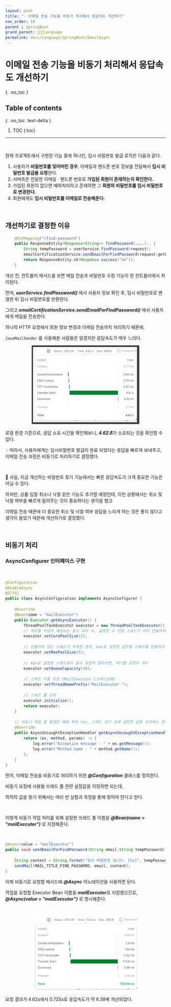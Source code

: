```yaml
---
layout: post
title: "· 이메일 전송 기능을 비동기 처리해서 응답속도 개선하기"
nav_order: 19
parent : SpringBoot
grand_parent: 👩🏻‍💻Language
permalink: docs/Language/SpringBoot/EmailAsync
---
```


# 이메일 전송 기능을 비동기 처리해서 응답속도 개선하기
{: .no_toc }

## Table of contents
{: .no_toc .text-delta }

1. TOC
{:toc}

---

<br>

현재 프로젝트에서 구현한 기능 중에 하나인, 임시 비밀번호 발급 로직은 다음과 같다.

1. 사용자가 **비밀번호를 잊어버린 경우**, 이메일과 핸드폰 번호 정보를 전달해서 **임시 비밀번호 발급을 요청**한다.
2. 서버측은 전달한 이메일 · 핸드폰 번호로 **가입된 회원이 존재하는지 확인한다.**
3. 가입된 회원이 없으면 예외처리하고 존재하면 그 **회원의 비밀번호를 임시 비밀번호로 변경한다.**
4. 회원에게도 **임시 비밀번호를 이메일로 전송해준다.**

<br>

## 개선하기로 결정한 이유

```java
    @PutMapping("/find-password")
    public ResponseEntity<Response<String>> findPassword(....).. {
        String tempPassword = userService.findPassword(request);
        emailCertificationService.sendEmailForFindPassword(request.getEmail(), tempPassword);
        return ResponseEntity.ok(Response.success("ok"));
    }
```

개선 전, 컨트롤러 메서드를 보면 메일 전송과 비밀번호 수정 기능이 한 컨트롤러에서 처리된다.

먼저, ***userService.findPassword()*** 에서 사용자 정보 확인 후, 임시 비밀번호로 변경한 뒤 임시 비밀번호를 반환한다.

그리고 ***emailCertificationService.sendEmailForFindPassword()*** 에서 사용자에게 메일을 전송한다.



하나의 HTTP 요청에서 회원 정보 변경과 이메일 전송까지 처리하기 때문에,

`JavaMailSender` 를 사용해본 사람들은 알겠지만 응답속도가 매우 느리다.

<p align="center">
<img src="https://raw.githubusercontent.com/buinq/imageServer/main/img/image-20230419022945448.png" alt="image-20230419022945448" style="zoom:80%;" />
</p>

로컬 환경 기준으로, 응답 소요 시간을 확인해보니, ***4.62초***가 소요되는 것을 확인할 수 있다.

💡 따라서, 사용자에게는 임시비밀번호 발급이 완료 되었다는 응답을 빠르게 보내주고, 이메일 전송 과정은 비동기로 처리하기로 결정했다.

<br>

📌 사실, 지금 개선하는 비밀번호 찾기 기능에서는 빠른 응답속도가 크게 중요한 기능은 아닐 수 있다.

하지만, 상품 입찰 취소나 낙찰 같은 기능도 추가할 예정인데, 이런 상황에서는 취소 및 낙찰 여부를 빠르게 알려주는 것이 중요하다는 생각을 했고

이메일 전송 때문에 더 중요한 취소 및 낙찰 여부 응답을 느리게 하는 것은 좋지 않다고 생각이 들었기 때문에 개선하기로 결정했다.





<br>

## 비동기 처리

### AsyncConfigurer 인터페이스 구현

<br>

```java
@Configuration
@EnableAsync
@Slf4j
public class AsyncConfiguration implements AsyncConfigurer {

    @Override
    @Bean(name = "mailExecutor")
    public Executor getAsyncExecutor() {
        ThreadPoolTaskExecutor executor = new ThreadPoolTaskExecutor();
        // 처리할 작업의 예상되는 동시 처리 수, 설정한 수 만큼 스레드가 미리 만들어져 있다.
        executor.setCorePoolSize(2);

        // 만들어져 있는 스레드가 부족한 경우, max로 설정한 값만큼 스레드를 만들어서 작업을 처리한다.
        executor.setMaxPoolSize(5);

        // max로 설정한 스레드보다 동시 요청이 많아지면, 대기할 요청의 개수
        executor.setQueueCapacity(10);

        // 스레드 이름 지정 (MailExecutor-{스레드넘버)
        executor.setThreadNamePrefix("MailExecutor-");

        // 스레드 풀 시작
        executor.initialize();
        return executor;
    }

    // 비동기 작업 중 발생한 예외 처리 (ex. 스레드 대기 큐에 설정한 값을 초과하는 경우..등)
    @Override
    public AsyncUncaughtExceptionHandler getAsyncUncaughtExceptionHandler() {
        return (ex, method, params) -> {
            log.error("Exception message - " + ex.getMessage());
            log.error("Method name - " + method.getName());
        };
    }
}
```

먼저, 이메일 전송을 비동기로 처리하기 위한 ***@Configuration*** 클래스를 정의한다.

비동기 요청에 사용될 쓰레드 풀 관련 설정값을 지정하면 되는데,

최적의 값을 찾기 위해서는 여러 번 실험과 측정을 통해 찾아야 한다고 한다.

<br>

이렇게 비동기 작업 처리를 위해 설정한 쓰레드 풀 이름을 ***@Bean(name = "mailExecutor")*** 로 지정해준다.

<br>

```java
@Async(value = "mailExecutor")
public void sendEmailForFindPassword(String email,String tempPassword) ... {

	String content = String.format("임시 비밀번호 입니다. [%s]", tempPassword);
	sendMail(MAIL_TITLE_FIND_PASSWORD, email, content);
}
```

이제 비동기로 요청할 메서드에 ***@Async*** 어노테이션을 사용하면 된다.

작업을 요청할 Executor Bean 이름을  ***mailExecutor***로 지정했으므로, ***@Async(value = "mailExecutor")*** 로 명시해준다.

<br>


<p align="center">
<img src="https://raw.githubusercontent.com/buinq/imageServer/main/img/image-20230419225709935.png" alt="image-20230419225709935" style="zoom:80%;" />
</p>

요청 결과가 4.62s에서 0.725s로 응답속도가  약 6.38배 개선되었다.

